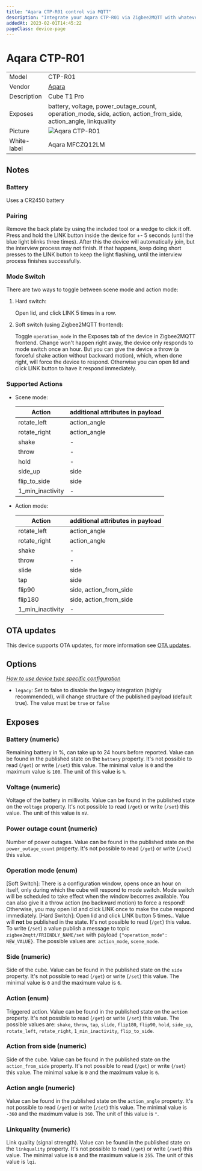 ```yaml
---
title: "Aqara CTP-R01 control via MQTT"
description: "Integrate your Aqara CTP-R01 via Zigbee2MQTT with whatever smart home infrastructure you are using without the vendor's bridge or gateway."
addedAt: 2023-02-01T14:45:22
pageClass: device-page
---
```


<!-- !!!! -->
<!-- ATTENTION: This file is auto-generated through docgen! -->
<!-- You can only edit the "Notes"-Section between the two comment lines "Notes BEGIN" and "Notes END". -->
<!-- Do not use h1 or h2 heading within "## Notes"-Section. -->
<!-- !!!! -->

# Aqara CTP-R01

|     |     |
|-----|-----|
| Model | CTP-R01  |
| Vendor  | [Aqara](/supported-devices/#v=Aqara)  |
| Description | Cube T1 Pro |
| Exposes | battery, voltage, power_outage_count, operation_mode, side, action, action_from_side, action_angle, linkquality |
| Picture | ![Aqara CTP-R01](https://www.zigbee2mqtt.io/images/devices/CTP-R01.png) |
| White-label | Aqara MFCZQ12LM |


<!-- Notes BEGIN: You can edit here. Add "## Notes" headline if not already present. -->
## Notes 

### Battery
Uses a CR2450 battery

### Pairing
Remove the back plate by using the included tool or a wedge to click it off.
Press and hold the LINK button inside the device for +- 5 seconds (until the blue light blinks three times).
After this the device will automatically join, but the interview process may not finish.
If that happens, keep doing short presses to the LINK button to keep the light flashing, until the interview process finishes successfully.

### Mode Switch 
There are two ways to toggle between scene mode and action mode: 
1. Hard switch: 

    Open lid, and click LINK 5 times in a row. 

2. Soft switch (using Zigbee2MQTT frontend): 

    Toggle `operation_mode` in the Exposes tab of the device in Zigbee2MQTT frontend. 
    Change won't happen right away, the device only responds to mode switch once an hour. 
    But you can give the device a throw (a forceful shake action without backward motion), which, when done right, will force the device to respond. 
    Otherwise you can open lid and click LINK button to have it respond immediately. 

### Supported Actions

- Scene mode: 

  | Action           | additional attributes in payload |
  | ---------------- | -------------------------------- |
  | rotate_left      | action_angle                     |
  | rotate_right     | action_angle                     |
  | shake            | -                                |
  | throw            | -                                |
  | hold             | -                                |
  | side_up          | side                             |
  | flip_to_side     | side                             |
  | 1_min_inactivity | -                                |

- Action mode: 

  | Action           | additional attributes in payload |
  | ---------------- | -------------------------------- |
  | rotate_left      | action_angle                     |
  | rotate_right     | action_angle                     |
  | shake            | -                                |
  | throw            | -                                |
  | slide            | side                             |
  | tap              | side                             |
  | flip90           | side, action_from_side           |
  | flip180          | side, action_from_side           |
  | 1_min_inactivity | -                                |
<!-- Notes END: Do not edit below this line -->


## OTA updates
This device supports OTA updates, for more information see [OTA updates](../guide/usage/ota_updates.md).


## Options
*[How to use device type specific configuration](../guide/configuration/devices-groups.md#specific-device-options)*

* `legacy`: Set to false to disable the legacy integration (highly recommended), will change structure of the published payload (default true). The value must be `true` or `false`


## Exposes

### Battery (numeric)
Remaining battery in %, can take up to 24 hours before reported.
Value can be found in the published state on the `battery` property.
It's not possible to read (`/get`) or write (`/set`) this value.
The minimal value is `0` and the maximum value is `100`.
The unit of this value is `%`.

### Voltage (numeric)
Voltage of the battery in millivolts.
Value can be found in the published state on the `voltage` property.
It's not possible to read (`/get`) or write (`/set`) this value.
The unit of this value is `mV`.

### Power outage count (numeric)
Number of power outages.
Value can be found in the published state on the `power_outage_count` property.
It's not possible to read (`/get`) or write (`/set`) this value.

### Operation mode (enum)
[Soft Switch]: There is a configuration window, opens once an hour on itself, only during which the cube will respond to mode switch. Mode switch will be scheduled to take effect when the window becomes available. You can also give it a throw action (no backward motion) to force a respond! Otherwise, you may open lid and click LINK once to make the cube respond immediately. [Hard Switch]: Open lid and click LINK button 5 times..
Value will **not** be published in the state.
It's not possible to read (`/get`) this value.
To write (`/set`) a value publish a message to topic `zigbee2mqtt/FRIENDLY_NAME/set` with payload `{"operation_mode": NEW_VALUE}`.
The possible values are: `action_mode`, `scene_mode`.

### Side (numeric)
Side of the cube.
Value can be found in the published state on the `side` property.
It's not possible to read (`/get`) or write (`/set`) this value.
The minimal value is `0` and the maximum value is `6`.

### Action (enum)
Triggered action.
Value can be found in the published state on the `action` property.
It's not possible to read (`/get`) or write (`/set`) this value.
The possible values are: `shake`, `throw`, `tap`, `slide`, `flip180`, `flip90`, `hold`, `side_up`, `rotate_left`, `rotate_right`, `1_min_inactivity`, `flip_to_side`.

### Action from side (numeric)
Side of the cube.
Value can be found in the published state on the `action_from_side` property.
It's not possible to read (`/get`) or write (`/set`) this value.
The minimal value is `0` and the maximum value is `6`.

### Action angle (numeric)
Value can be found in the published state on the `action_angle` property.
It's not possible to read (`/get`) or write (`/set`) this value.
The minimal value is `-360` and the maximum value is `360`.
The unit of this value is `°`.

### Linkquality (numeric)
Link quality (signal strength).
Value can be found in the published state on the `linkquality` property.
It's not possible to read (`/get`) or write (`/set`) this value.
The minimal value is `0` and the maximum value is `255`.
The unit of this value is `lqi`.

